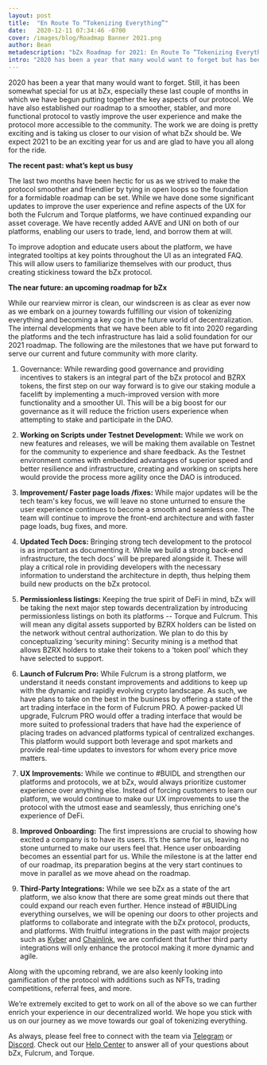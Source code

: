 ```yaml
---
layout: post
title:  "En Route To “Tokenizing Everything”"
date:   2020-12-11 07:34:46 -0700
cover: /images/blog/Roadmap Banner 2021.png
author: Bean
metadescription: "bZx Roadmap for 2021: En Route To “Tokenizing Everything”"
intro: "2020 has been a year that many would want to forget but has been somewhat special for us at bZx."
---
```


2020 has been a year that many would want to forget. Still, it has been somewhat special for us at bZx, especially these last couple of months in which we have begun putting together the key aspects of our protocol. We have also established our roadmap to a smoother, stabler, and more functional protocol to vastly improve the user experience and make the protocol more accessible to the community. The work we are doing is pretty exciting and is taking us closer to our vision of what bZx should be. We expect 2021 to be an exciting year for us and are glad to have you all along for the ride.

**The recent past: what’s kept us busy**

The last two months have been hectic for us as we strived to make the protocol smoother and friendlier by tying in open loops so the foundation for a formidable roadmap can be set. While we have done some significant updates to improve the user experience and refine aspects of the UX for both the Fulcrum and Torque platforms, we have continued expanding our asset coverage. We have recently added AAVE and UNI on both of our platforms, enabling our users to trade, lend, and borrow them at will. 

To improve adoption and educate users about the platform, we have integrated tooltips at key points throughout the UI as an integrated FAQ. This will allow users to familiarize themselves with our product, thus creating stickiness toward the bZx protocol.

**The near future: an upcoming roadmap for bZx**

While our rearview mirror is clean, our windscreen is as clear as ever now as we embark on a journey towards fulfilling our vision of tokenizing everything and becoming a key cog in the future world of decentralization. The internal developments that we have been able to fit into 2020 regarding the platforms and the tech infrastructure has laid a solid foundation for our 2021 roadmap. The following are the milestones that we have put forward to serve our current and future community with more clarity.     



1. Governance: While rewarding good governance and providing incentives to stakers is an integral part of the bZx protocol and BZRX tokens, the first step on our way forward is to give our staking module a facelift by implementing a much-improved version with more functionality and a smoother UI. This will be a big boost for our governance as it will reduce the friction users experience when attempting to stake and participate in the DAO.

2. **Working on Scripts under Testnet Development:** While we work on new features and releases, we will be making them available on Testnet for the community to experience and share feedback. As the Testnet environment comes with embedded advantages of superior speed and better resilience and infrastructure, creating and working on scripts here would provide the process more agility once the DAO is introduced.

3. **Improvement/ Faster page loads /fixes:** While major updates will be the tech team's key focus, we will leave no stone unturned to ensure the user experience continues to become a smooth and seamless one. The team will continue to improve the front-end architecture and with faster page loads, bug fixes, and more.

4. **Updated Tech Docs:** Bringing strong tech development to the protocol is as important as documenting it. While we build a strong back-end infrastructure, the tech docs' will be prepared alongside it. These will play a critical role in providing developers with the necessary information to understand the architecture in depth, thus helping them build new products on the bZx protocol.

5. **Permissionless listings:** Keeping the true spirit of DeFi in mind, bZx will be taking the next major step towards decentralization by introducing permissionless listings on both its platforms -- Torque and Fulcrum. This will mean any digital assets supported by BZRX holders can be listed on the network without central authorization. We plan to do this by conceptualizing ‘security mining’: Security mining is a method that allows BZRX holders to stake their tokens to a ‘token pool’ which they have selected to support.

6. **Launch of Fulcrum Pro:** While Fulcrum is a strong platform, we understand it needs constant improvements and additions to keep up with the dynamic and rapidly evolving crypto landscape. As such, we have plans to take on the best in the business by offering a state of the art trading interface in the form of Fulcrum PRO. A power-packed UI upgrade, Fulcrum PRO would offer a trading interface that would be more suited to professional traders that have had the experience of placing trades on advanced platforms typical of centralized exchanges. This platform would support both leverage and spot markets and provide real-time updates to investors for whom every price move matters.

7. **UX Improvements:** While we continue to #BUIDL and strengthen our platforms and protocols, we at bZx, would always prioritize customer experience over anything else. Instead of forcing customers to learn our platform, we would continue to make our UX improvements to use the protocol with the utmost ease and seamlessly, thus enriching one's experience of DeFi.

8. **Improved Onboarding:** The first impressions are crucial to showing how excited a company is to have its users. It’s the same for us, leaving no stone unturned to make our users feel that. Hence user onboarding becomes an essential part for us. While the milestone is at the latter end of our roadmap, its preparation begins at the very start continues to move in parallel as we move ahead on the roadmap.

9. **Third-Party Integrations:** While we see bZx as a state of the art platform, we also know that there are some great minds out there that could expand our reach even further. Hence instead of #BUIDLing everything ourselves, we will be opening our doors to other projects and platforms to collaborate and integrate with the bZx protocol, products, and platforms. With fruitful integrations in the past with major projects such as [Kyber](http://kyber.network/) and [Chainlink](https://chain.link/), we are confident that further third party integrations will only enhance the protocol making it more dynamic and agile.  



Along with the upcoming rebrand, we are also keenly looking into gamification of the protocol with additions such as NFTs, trading competitions, referral fees, and more.

We’re extremely excited to get to work on all of the above so we can further enrich your experience in our decentralized world. We hope you stick with us on our journey as we move towards our goal of tokenizing everything. 

As always, please feel free to connect with the team via [Telegram](https://t.me/b0xNet) or [Discord](https://discord.com/invite/DKEq6FV). Check out our [Help Center](https://help.bzx.network/en/) to answer all of your questions about bZx, Fulcrum, and Torque.
